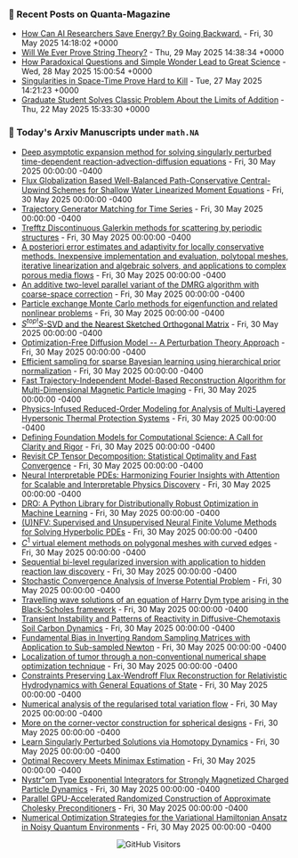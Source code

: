 ### 📝 Recent Posts on Quanta-Magazine
<!-- quanta starts -->
* <a href="https://www.quantamagazine.org/how-can-ai-researchers-save-energy-by-going-backward-20250530/">How Can AI Researchers Save Energy? By Going Backward.</a> - Fri, 30 May 2025 14:18:02 +0000
* <a href="https://www.quantamagazine.org/will-we-ever-prove-string-theory-20250529/">Will We Ever Prove String Theory?</a> - Thu, 29 May 2025 14:38:34 +0000
* <a href="https://www.quantamagazine.org/how-paradoxical-questions-and-simple-wonder-lead-to-great-science-20250528/">How Paradoxical Questions and Simple Wonder Lead to Great Science</a> - Wed, 28 May 2025 15:00:54 +0000
* <a href="https://www.quantamagazine.org/singularities-in-space-time-prove-hard-to-kill-20250527/">Singularities in Space-Time Prove Hard to Kill</a> - Tue, 27 May 2025 14:21:23 +0000
* <a href="https://www.quantamagazine.org/graduate-student-solves-classic-problem-about-the-limits-of-addition-20250522/">Graduate Student Solves Classic Problem About the Limits of Addition</a> - Thu, 22 May 2025 15:33:30 +0000
<!-- quanta ends -->


### 📝 Today's Arxiv Manuscripts under ``math.NA``
<!-- arxiv-math-na starts -->
* <a href="https://arxiv.org/abs/2505.23002">Deep asymptotic expansion method for solving singularly perturbed time-dependent reaction-advection-diffusion equations</a> - Fri, 30 May 2025 00:00:00 -0400
* <a href="https://arxiv.org/abs/2505.23144">Flux Globalization Based Well-Balanced Path-Conservative Central-Upwind Schemes for Shallow Water Linearized Moment Equations</a> - Fri, 30 May 2025 00:00:00 -0400
* <a href="https://arxiv.org/abs/2505.23215">Trajectory Generator Matching for Time Series</a> - Fri, 30 May 2025 00:00:00 -0400
* <a href="https://arxiv.org/abs/2505.23216">Trefftz Discontinuous Galerkin methods for scattering by periodic structures</a> - Fri, 30 May 2025 00:00:00 -0400
* <a href="https://arxiv.org/abs/2505.23245">A posteriori error estimates and adaptivity for locally conservative methods. Inexpensive implementation and evaluation, polytopal meshes, iterative linearization and algebraic solvers, and applications to complex porous media flows</a> - Fri, 30 May 2025 00:00:00 -0400
* <a href="https://arxiv.org/abs/2505.23429">An additive two-level parallel variant of the DMRG algorithm with coarse-space correction</a> - Fri, 30 May 2025 00:00:00 -0400
* <a href="https://arxiv.org/abs/2505.23456">Particle exchange Monte Carlo methods for eigenfunction and related nonlinear problems</a> - Fri, 30 May 2025 00:00:00 -0400
* <a href="https://arxiv.org/abs/2505.23582">$S^{top!}S$-SVD and the Nearest Sketched Orthogonal Matrix</a> - Fri, 30 May 2025 00:00:00 -0400
* <a href="https://arxiv.org/abs/2505.23652">Optimization-Free Diffusion Model -- A Perturbation Theory Approach</a> - Fri, 30 May 2025 00:00:00 -0400
* <a href="https://arxiv.org/abs/2505.23753">Efficient sampling for sparse Bayesian learning using hierarchical prior normalization</a> - Fri, 30 May 2025 00:00:00 -0400
* <a href="https://arxiv.org/abs/2505.22797">Fast Trajectory-Independent Model-Based Reconstruction Algorithm for Multi-Dimensional Magnetic Particle Imaging</a> - Fri, 30 May 2025 00:00:00 -0400
* <a href="https://arxiv.org/abs/2505.22890">Physics-Infused Reduced-Order Modeling for Analysis of Multi-Layered Hypersonic Thermal Protection Systems</a> - Fri, 30 May 2025 00:00:00 -0400
* <a href="https://arxiv.org/abs/2505.22904">Defining Foundation Models for Computational Science: A Call for Clarity and Rigor</a> - Fri, 30 May 2025 00:00:00 -0400
* <a href="https://arxiv.org/abs/2505.23046">Revisit CP Tensor Decomposition: Statistical Optimality and Fast Convergence</a> - Fri, 30 May 2025 00:00:00 -0400
* <a href="https://arxiv.org/abs/2505.23106">Neural Interpretable PDEs: Harmonizing Fourier Insights with Attention for Scalable and Interpretable Physics Discovery</a> - Fri, 30 May 2025 00:00:00 -0400
* <a href="https://arxiv.org/abs/2505.23565">DRO: A Python Library for Distributionally Robust Optimization in Machine Learning</a> - Fri, 30 May 2025 00:00:00 -0400
* <a href="https://arxiv.org/abs/2505.23702">(U)NFV: Supervised and Unsupervised Neural Finite Volume Methods for Solving Hyperbolic PDEs</a> - Fri, 30 May 2025 00:00:00 -0400
* <a href="https://arxiv.org/abs/2408.17381">$C^1$ virtual element methods on polygonal meshes with curved edges</a> - Fri, 30 May 2025 00:00:00 -0400
* <a href="https://arxiv.org/abs/2409.03834">Sequential bi-level regularized inversion with application to hidden reaction law discovery</a> - Fri, 30 May 2025 00:00:00 -0400
* <a href="https://arxiv.org/abs/2410.14106">Stochastic Convergence Analysis of Inverse Potential Problem</a> - Fri, 30 May 2025 00:00:00 -0400
* <a href="https://arxiv.org/abs/2412.19020">Travelling wave solutions of an equation of Harry Dym type arising in the Black-Scholes framework</a> - Fri, 30 May 2025 00:00:00 -0400
* <a href="https://arxiv.org/abs/2501.08757">Transient Instability and Patterns of Reactivity in Diffusive-Chemotaxis Soil Carbon Dynamics</a> - Fri, 30 May 2025 00:00:00 -0400
* <a href="https://arxiv.org/abs/2502.13583">Fundamental Bias in Inverting Random Sampling Matrices with Application to Sub-sampled Newton</a> - Fri, 30 May 2025 00:00:00 -0400
* <a href="https://arxiv.org/abs/2502.20656">Localization of tumor through a non-conventional numerical shape optimization technique</a> - Fri, 30 May 2025 00:00:00 -0400
* <a href="https://arxiv.org/abs/2505.05128">Constraints Preserving Lax-Wendroff Flux Reconstruction for Relativistic Hydrodynamics with General Equations of State</a> - Fri, 30 May 2025 00:00:00 -0400
* <a href="https://arxiv.org/abs/2505.13929">Numerical analysis of the regularised total variation flow</a> - Fri, 30 May 2025 00:00:00 -0400
* <a href="https://arxiv.org/abs/2501.11437">More on the corner-vector construction for spherical designs</a> - Fri, 30 May 2025 00:00:00 -0400
* <a href="https://arxiv.org/abs/2502.00488">Learn Singularly Perturbed Solutions via Homotopy Dynamics</a> - Fri, 30 May 2025 00:00:00 -0400
* <a href="https://arxiv.org/abs/2502.17671">Optimal Recovery Meets Minimax Estimation</a> - Fri, 30 May 2025 00:00:00 -0400
* <a href="https://arxiv.org/abs/2505.00288">Nystr"om Type Exponential Integrators for Strongly Magnetized Charged Particle Dynamics</a> - Fri, 30 May 2025 00:00:00 -0400
* <a href="https://arxiv.org/abs/2505.02977">Parallel GPU-Accelerated Randomized Construction of Approximate Cholesky Preconditioners</a> - Fri, 30 May 2025 00:00:00 -0400
* <a href="https://arxiv.org/abs/2505.22398">Numerical Optimization Strategies for the Variational Hamiltonian Ansatz in Noisy Quantum Environments</a> - Fri, 30 May 2025 00:00:00 -0400
<!-- arxiv-math-na ends -->

<div align="center">
  
![GitHub Visitors](https://api.visitorbadge.io/api/visitors?path=https%3A%2F%2Fgithub.com%2Flowrank&label=profile%20views&labelColor=%231e1e2e&countColor=%23cba6f7)



</div>
